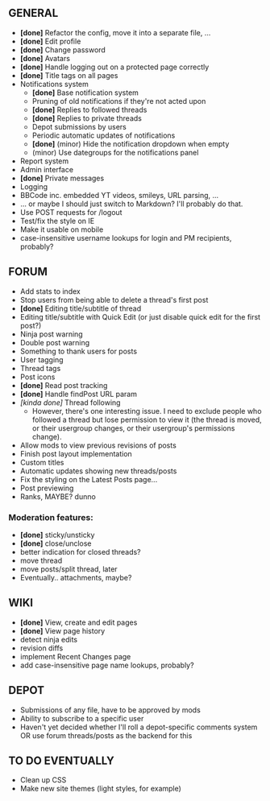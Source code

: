 ## GENERAL

* **[done]** Refactor the config, move it into a separate file, ...
* **[done]** Edit profile
* **[done]** Change password
* **[done]** Avatars
* **[done]** Handle logging out on a protected page correctly
* **[done]** Title tags on all pages
* Notifications system
	* **[done]** Base notification system
	* Pruning of old notifications if they're not acted upon
	* **[done]** Replies to followed threads
	* **[done]** Replies to private threads
	* Depot submissions by users
	* Periodic automatic updates of notifications
	* **[done]** (minor) Hide the notification dropdown when empty
	* (minor) Use dategroups for the notifications panel
* Report system
* Admin interface
* **[done]** Private messages
* Logging
* BBCode inc. embedded YT videos, smileys, URL parsing, ...
* ... or maybe I should just switch to Markdown? I'll probably do that.
* Use POST requests for /logout
* Test/fix the style on IE
* Make it usable on mobile
* case-insensitive username lookups for login and PM recipients, probably?

## FORUM

* Add stats to index
* Stop users from being able to delete a thread's first post
* **[done]** Editing title/subtitle of thread
* Editing title/subtitle with Quick Edit (or just disable quick edit for the first post?)
* Ninja post warning
* Double post warning
* Something to thank users for posts
* User tagging
* Thread tags
* Post icons
* **[done]** Read post tracking
* **[done]** Handle findPost URL param
* *[kinda done]* Thread following
	* However, there's one interesting issue. I need to exclude people who
	  followed a thread but lose permission to view it (the thread is moved,
	  or their usergroup changes, or their usergroup's permissions change).
* Allow mods to view previous revisions of posts
* Finish post layout implementation
* Custom titles
* Automatic updates showing new threads/posts
* Fix the styling on the Latest Posts page...
* Post previewing
* Ranks, MAYBE? dunno

### Moderation features:
* **[done]** sticky/unsticky
* **[done]** close/unclose
* better indication for closed threads?
* move thread
* move posts/split thread, later
* Eventually.. attachments, maybe?

## WIKI

* **[done]** View, create and edit pages
* **[done]** View page history
* detect ninja edits
* revision diffs
* implement Recent Changes page
* add case-insensitive page name lookups, probably?

## DEPOT

* Submissions of any file, have to be approved by mods
* Ability to subscribe to a specific user
* Haven't yet decided whether I'll roll a depot-specific comments system OR use forum threads/posts as the backend for this

## TO DO EVENTUALLY

* Clean up CSS
* Make new site themes (light styles, for example)